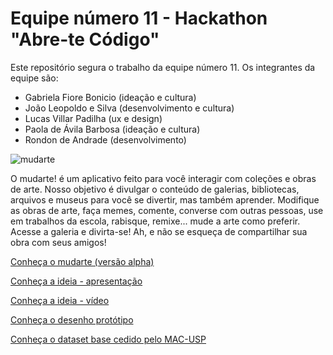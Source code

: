 # Equipe número 11 - Hackathon "Abre-te Código"
Este repositório segura o trabalho da equipe número 11. Os integrantes da equipe são:
- Gabriela Fiore Bonicio (ideação e cultura)
- João Leopoldo e Silva (desenvolvimento e cultura)
- Lucas Villar Padilha (ux e design)
- Paola de Ávila Barbosa (ideação e cultura)
- Rondon de Andrade (desenvolvimento)

![mudarte](https://trello-attachments.s3.amazonaws.com/5f89b4b93df2100559cb6f8d/5f960db3809b450cd7b53a52/32d58ac5a8cfffbac119351745e495fb/logo-direita.svg)


O mudarte! é um aplicativo feito para você interagir com coleções e obras de arte. Nosso objetivo é divulgar o conteúdo de galerias, bibliotecas, arquivos e museus para você se divertir, mas também aprender. Modifique as obras de arte, faça memes, comente, converse com outras pessoas, use em trabalhos da escola, rabisque, remixe... mude a arte como preferir. Acesse a galeria e divirta-se! Ah, e não se esqueça de compartilhar sua obra com seus amigos!

[Conheça o mudarte (versão alpha)](http://mudarte.infinityfreeapp.com/?i=1)

[Conheça a ideia - apresentação](https://www.canva.com/design/DAELhr-Op08/JoWgJnkKwQh92RcuDIQOxQ/view?utm_content=DAELhr-Op08&utm_campaign=designshare&utm_medium=link&utm_source=sharebutton#7)

[Conheça a ideia - vídeo](https://www.youtube.com/watch?v=TZ0KBBhOI88&t=12s&ab_channel=Paolade%C3%81vilaBarbosa)

[Conheça o desenho protótipo](https://www.figma.com/proto/CdZGo7wQPdinr24A0qheTg/Hackathon-Abra-te-c%C3%B3digo?node-id=17%3A1&viewport=397%2C592%2C0.18271805346012115&scaling=scale-down)

[Conheça o dataset base cedido pelo MAC-USP](https://github.com/shawee-io/abrete-codigo-datasets/tree/main/Museu%20de%20Arte%20Contempor%C3%A2nea%20da%20Universidade%20de%20S%C3%A3o%20Paulo)
